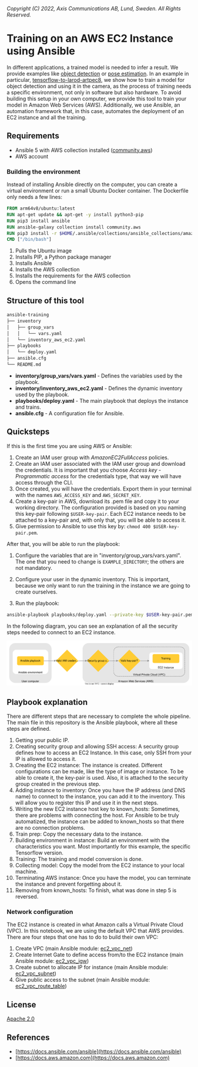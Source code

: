 *Copyright (C) 2022, Axis Communications AB, Lund, Sweden. All Rights Reserved.*

# Training on an AWS EC2 Instance using Ansible

In different applications, a trained model is needed to infer a result. We provide examples like [object detection](https://github.com/AxisCommunications/acap-native-sdk-examples/tree/master/object-detection) or [pose estimation](https://github.com/AxisCommunications/acap-computer-vision-sdk-examples/tree/master/pose-estimator-with-flask). In an example in particular, [tensorflow-to-larod-artpec8](https://github.com/AxisCommunications/acap-native-sdk-examples/tree/master/tensorflow-to-larod-artpec8), we show how to train a model for object detection and using it in the camera, as the process of training needs a specific environment, not only in software but also hardware. To avoid building this setup in your own computer, we provide this tool to train your model in Amazon Web Services (AWS). Additionally, we use Ansible, an automation framework that, in this case, automates the deployment of an EC2 instance and all the training.

## Requirements

- Ansible 5 with AWS collection installed ([community.aws](https://docs.ansible.com/ansible/latest/collections/community/aws/index.html))
- AWS account

### Building the environment

Instead of installing Ansible directly on the computer, you can create a virtual environment or run a small Ubuntu Docker container. The Dockerfile only needs a few lines:

```dockerfile
FROM arm64v8/ubuntu:latest
RUN apt-get update && apt-get -y install python3-pip
RUN pip3 install ansible
RUN ansible-galaxy collection install community.aws
RUN pip3 install -r $HOME/.ansible/collections/ansible_collections/amazon/aws/requirements.txt
CMD ["/bin/bash"]
```

1. Pulls the Ubuntu image
2. Installs PIP, a Python package manager
3. Installs Ansible
4. Installs the AWS collection
5. Installs the requirements for the AWS collection
6. Opens the command line

## Structure of this tool

```sh
ansible-training
├── inventory
│   ├── group_vars
│   │   └── vars.yaml
│   └── inventory_aws_ec2.yaml
├── playbooks
│   └── deploy.yaml
├── ansible.cfg
└── README.md
```

- **inventory/group_vars/vars.yaml** - Defines the variables used by the playbook.
- **inventory/inventory_aws_ec2.yaml** - Defines the dynamic inventory used by the playbook.
- **playbooks/deploy.yaml** - The main playbook that deploys the instance and trains.
- **ansible.cfg** - A configuration file for Ansible.

## Quicksteps

If this is the first time you are using AWS or Ansible:

1. Create an IAM user group with *AmazonEC2FullAccess* policies.
2. Create an IAM user associated with the IAM user group and download the credentials. It is important that you choose *Access key - Programmatic access* for the credentials type, that way we will have access through the CLI.
3. Once created, you will have the credentials. Export them in your terminal with the names `AWS_ACCESS_KEY` and `AWS_SECRET_KEY`.
4. Create a key-pair in AWS, download its .pem file and copy it to your working directory. The configuration provided is based on you naming this key-pair following `$USER-key-pair`. Each EC2 instance needs to be attached to a key-pair and, with only that, you will be able to access it.
5. Give permission to Ansible to use this key by: `chmod 400 $USER-key-pair.pem`.

After that, you will be able to run the playbook:

1. Configure the variables that are in "inventory/group_vars/vars.yaml". The one that you need to change is `EXAMPLE_DIRECTORY`; the others are not mandatory.

2. Configure your user in the dynamic inventory. This is important, because we only want to run the training in the instance we are going to create ourselves.

3. Run the playbook:

```sh
ansible-playbook playbooks/deploy.yaml --private-key $USER-key-pair.pem
```

In the following diagram, you can see an explanation of all the security steps needed to connect to an EC2 instance.

![Security diagram](data/security_diagram.svg)

## Playbook explanation

There are different steps that are necessary to complete the whole pipeline. The main file in this repository is the Ansible playbook, where all these steps are defined.

1. Getting your public IP.
2. Creating security group and allowing SSH access:
A security group defines how to access an EC2 Instance. In this case, only SSH from your IP is allowed to access it.
3. Creating the EC2 instance:
The instance is created. Different configurations can be made, like the type of image or instance. To be able to create it, the key-pair is used. Also, it is attached to the security group created in the previous step.
4. Adding instance to inventory:
Once you have the IP address (and DNS name) to connect to the instance, you can add it to the inventory. This will allow you to register this IP and use it in the next steps.
5. Writing the new EC2 instance host key to known_hosts:
Sometimes, there are problems with connecting the host. For Ansible to be truly automatized, the instance can be added to known_hosts so that there are no connection problems.
6. Train prep:
Copy the necessary data to the instance.
7. Building environment in instance:
Build an environment with the characteristics you want. Most importantly for this example, the specific Tensorflow version.
8. Training:
The training and model conversion is done.
9. Collecting model:
Copy the model from the EC2 instance to your local machine.
10. Terminating AWS instance:
Once you have the model, you can terminate the instance and prevent forgetting about it.
11. Removing from known_hosts:
To finish, what was done in step 5 is reversed.

### Network configuration

The EC2 instance is created in what Amazon calls a Virtual Private Cloud (VPC). In this notebook, we are using the default VPC that AWS provides. There are four steps that one has to do to build their own VPC:

1. Create VPC (main Ansible module: [ec2_vpc_net](https://docs.ansible.com/ansible/latest/collections/amazon/aws/ec2_vpc_net_module.html))
2. Create Internet Gate to define access from/to the EC2 instance (main Ansible module: [ec2_vpc_igw](https://docs.ansible.com/ansible/latest/collections/community/aws/ec2_vpc_igw_module.html))
3. Create subnet to allocate IP for instance (main Ansible module: [ec2_vpc_subnet](https://docs.ansible.com/ansible/latest/collections/amazon/aws/ec2_vpc_subnet_module.html))
4. Give public access to the subnet (main Ansible module: [ec2_vpc_route_table](https://docs.ansible.com/ansible/latest/collections/amazon/aws/ec2_vpc_route_table_module.html))

## License

[Apache 2.0](../LICENSE)

## References

- [https://docs.ansible.com/ansible](https://docs.ansible.com/ansible)
- [https://docs.aws.amazon.com](https://docs.aws.amazon.com)
